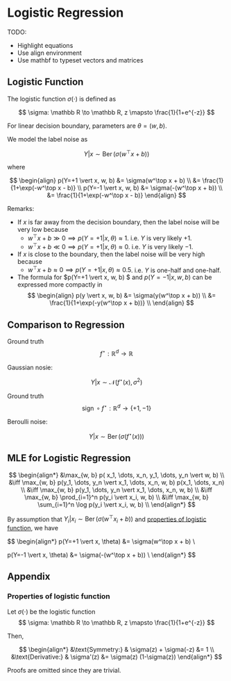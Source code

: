 # Logistic Regression

TODO:

* Highlight equations
* Use align environment
* Use mathbf to typeset vectors and matrices

## Logistic Function

The logistic function $\sigma(\cdot)$ is defined as

$$
\sigma: \mathbb R \to \mathbb R, z \mapsto \frac{1}{1+e^{-z}}
$$

For linear decision boundary, parameters are $\theta = (w, b)$.

We model the label noise as

$$
Y \vert x \sim \operatorname{Ber}\left( \sigma(w^\top x + b) \right)
$$

where

$$
\begin{align}
p(Y=+1 \vert x, w, b) 
&= \sigma(w^\top x + b) \\
&= \frac{1}{1+\exp(-w^\top x - b)} \\
p(Y=-1 \vert x, w, b) 
&= \sigma(-(w^\top x + b)) \\
&= \frac{1}{1+\exp(-w^\top x - b)}
\end{align}
$$

Remarks:

* If $x$ is far away from the decision boundary, then the label noise will be very low because
  * $w^\top x + b \gg 0 \implies p(Y=+1 \vert x, \theta) \approx 1$. i.e. $Y$ is very likely $+1$.
  * $w^\top x + b \ll 0 \implies p(Y=+1 \vert x, \theta) \approx 0$. i.e. $Y$ is very likely $-1$.
* If $x$ is close to the boundary, then the label noise will be very high because
  * $w^\top x + b \approx 0 \implies p(Y=+1 \vert x, \theta) \approx 0.5$. i.e. $Y$ is one-half and one-half.
* The formula for $p(Y=+1 \vert x, w, b) $ and $p(Y=-1 \vert x, w, b)$ can be expressed more compactly in
  $$
  \begin{align}
    p(y \vert x, w, b) 
    &= \sigma(y(w^\top x + b)) \\
    &= \frac{1}{1+\exp(-y(w^\top x + b))} \\
  \end{align}  
  $$

## Comparison to Regression

Ground truth
$$
f^\star: \mathbb{R}^d \to \mathbb{R}
$$

Gaussian nosie:

$$
Y \vert x \sim \mathcal{N}\left(f^\star(x), \sigma^2\right)
$$

Ground truth
$$
\operatorname{sign} \circ f^\star: \mathbb{R}^d \to \{+1, -1\}
$$

Beroulli noise:

$$
Y \vert x \sim \operatorname{Ber}\left( \sigma(f^\star(x)) \right)
$$

## MLE for Logistic Regression

$$
\begin{align*}
&\max_{w, b} p( x_1, \dots, x_n, y_1, \dots, y_n \vert w, b) \\
&\iff \max_{w, b} p(y_1, \dots, y_n \vert x_1, \dots, x_n, w, b) p(x_1, \dots, x_n) \\
&\iff \max_{w, b} p(y_1, \dots, y_n \vert x_1, \dots, x_n, w, b) \\
&\iff \max_{w, b} \prod_{i=1}^n p(y_i \vert x_i, w, b) \\
&\iff \max_{w, b} \sum_{i=1}^n \log p(y_i \vert x_i, w, b) \\
\end{align*}
$$

By assumption that $Y_i \vert x_i \sim \operatorname{Ber}\left( \sigma(w^\top x_i + b) \right)$ and [properties of logistic function](#properties-of-logistic-function), we have

$$
\begin{align*}
p(Y=+1 \vert x, \theta) &= \sigma(w^\top x + b) \\

p(Y=-1 \vert x, \theta) &= \sigma(-(w^\top x + b)) \\
\end{align*}
$$

## Appendix

### Properties of logistic function

Let $\sigma(\cdot)$ be the logistic function
$$
\sigma: \mathbb R \to \mathbb R, z \mapsto \frac{1}{1+e^{-z}}
$$

Then,

$$
\begin{align*}
&\text{Symmetry:} & \sigma(z) + \sigma(-z) &= 1 \\
&\text{Derivative:} & \sigma'(z) &= \sigma(z) (1-\sigma(z))
\end{align*}
$$

Proofs are omitted since they are trivial.